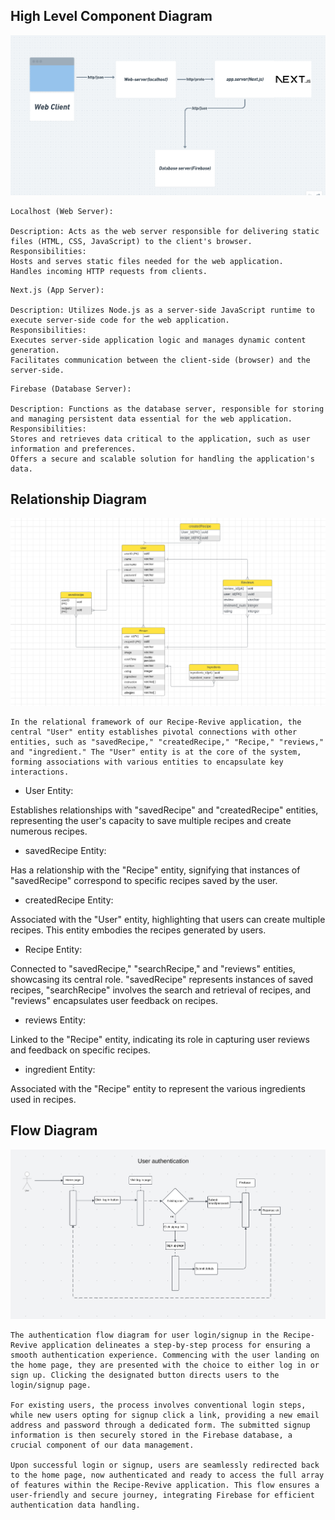 ## High Level Component Diagram 
![!\[Alt text\](image.png)](Highcomponentdiagram.png)
```
Localhost (Web Server):

Description: Acts as the web server responsible for delivering static files (HTML, CSS, JavaScript) to the client's browser.
Responsibilities:
Hosts and serves static files needed for the web application.
Handles incoming HTTP requests from clients.
```
```
Next.js (App Server):

Description: Utilizes Node.js as a server-side JavaScript runtime to execute server-side code for the web application.
Responsibilities:
Executes server-side application logic and manages dynamic content generation.
Facilitates communication between the client-side (browser) and the server-side.
```
```
Firebase (Database Server):

Description: Functions as the database server, responsible for storing and managing persistent data essential for the web application.
Responsibilities:
Stores and retrieves data critical to the application, such as user information and preferences.
Offers a secure and scalable solution for handling the application's data.
```
## Relationship Diagram 
![!\[Alt text\](ERD.png)](ERDD.png)
```
In the relational framework of our Recipe-Revive application, the central "User" entity establishes pivotal connections with other entities, such as "savedRecipe," "createdRecipe," "Recipe," "reviews," and "ingredient." The "User" entity is at the core of the system, forming associations with various entities to encapsulate key interactions.
```

- User Entity:

Establishes relationships with "savedRecipe" and "createdRecipe" entities, representing the user's capacity to save multiple recipes and create numerous recipes.

- savedRecipe Entity:

Has a relationship with the "Recipe" entity, signifying that instances of "savedRecipe" correspond to specific recipes saved by the user.

- createdRecipe Entity:

Associated with the "User" entity, highlighting that users can create multiple recipes. This entity embodies the recipes generated by users.

- Recipe Entity:

Connected to "savedRecipe," "searchRecipe," and "reviews" entities, showcasing its central role. "savedRecipe" represents instances of saved recipes, "searchRecipe" involves the search and retrieval of recipes, and "reviews" encapsulates user feedback on recipes.

- reviews Entity:


Linked to the "Recipe" entity, indicating its role in capturing user reviews and feedback on specific recipes.

- ingredient Entity:
  
 Associated with the "Recipe" entity to represent the various ingredients used in recipes.


## Flow Diagram 
![Alt text](FD.png)
```
The authentication flow diagram for user login/signup in the Recipe-Revive application delineates a step-by-step process for ensuring a smooth authentication experience. Commencing with the user landing on the home page, they are presented with the choice to either log in or sign up. Clicking the designated button directs users to the login/signup page.

For existing users, the process involves conventional login steps, while new users opting for signup click a link, providing a new email address and password through a dedicated form. The submitted signup information is then securely stored in the Firebase database, a crucial component of our data management.

Upon successful login or signup, users are seamlessly redirected back to the home page, now authenticated and ready to access the full array of features within the Recipe-Revive application. This flow ensures a user-friendly and secure journey, integrating Firebase for efficient authentication data handling.
```
